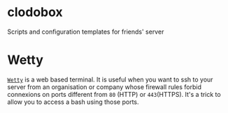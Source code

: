 # clodobox

Scripts and configuration templates for friends' server

# Wetty

[`Wetty`](https://github.com/krishnasrinivas/wetty) is a web based terminal.
It is useful when you want to ssh to your server from an organisation or
company whose firewall rules forbid connexions on ports different from `80`
(HTTP) or `443`(HTTPS). It's a trick to allow you to access a bash using
those ports.
